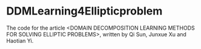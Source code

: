 # DDMLearning4Ellipticproblem
The code for the article &lt;DOMAIN DECOMPOSITION LEARNING METHODS FOR SOLVING ELLIPTIC PROBLEMS>, written by Qi Sun, Junxue Xu and Haotian Yi.
